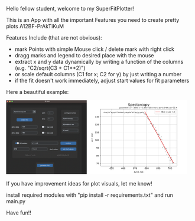 Hello fellow student, welcome to my SuperFitPlotter!

This is an App with all the important Features you need to create pretty plots A12BF-PrAkTiKuM

Features Include (that are not obvious):
- mark Points with simple Mouse click / delete mark with right click
- dragg marks and legend to desired place with the mouse
- extract x and y data dynamically by writing a function of the columns (e.g. "C2/sqrt(C3 + C1**2)")
- or scale default columns (C1 for x; C2 for y) by just writing a number
- if the fit doesn't work immediately, adjust start values for fit parameters

Here a beautiful example:
<!--suppress CheckImageSize -->
<img src="readme_material/UI.png" alt="example" height="200"> <img src="readme_material/example.png" alt="example" height="200">

If you have improvement ideas for plot visuals, let me know!

install required modules with "pip install -r requirements.txt" and run main.py

Have fun!!
